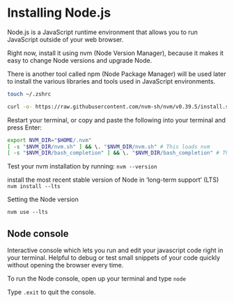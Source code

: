 # Installing Node.js

Node.js is a JavaScript runtime environment that allows you to run JavaScript outside of your web browser.

Right now, install it using nvm (Node Version Manager), because it makes it easy to change Node versions and upgrade Node.

There is another tool called npm (Node Package Manager) will be used later to install the various libraries and tools used in JavaScript environments.

```bash
touch ~/.zshrc

curl -o- https://raw.githubusercontent.com/nvm-sh/nvm/v0.39.5/install.sh | bash
```

Restart your terminal, or copy and paste the following into your terminal and press Enter:

```bash
export NVM_DIR="$HOME/.nvm"
[ -s "$NVM_DIR/nvm.sh" ] && \. "$NVM_DIR/nvm.sh" # This loads nvm
[ -s "$NVM_DIR/bash_completion" ] && \. "$NVM_DIR/bash_completion" # This loads nvm bash_completion
```

Test your nvm installation by running:
`nvm --version`

install the most recent stable version of Node in ‘long-term support’ (LTS)
`nvm install --lts`

Setting the Node version

`nvm use --lts`

## Node console

Interactive console which lets you run and edit your javascript code right in your terminal. Helpful to debug or test small snippets of your code quickly without opening the browser every time.

To run the Node console, open up your terminal and type `node`

Type `.exit` to quit the console.
